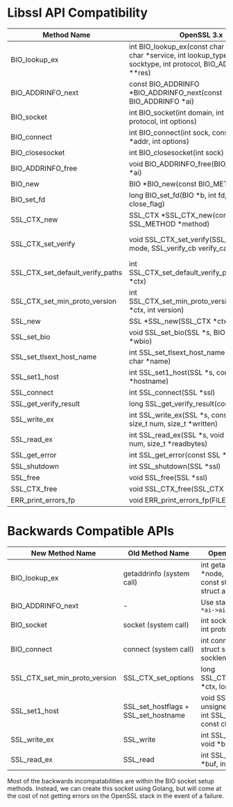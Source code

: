 # Libssl API Compatibility

| Method Name | OpenSSL 3.x | OpenSSL 1.1.1 | OpenSSL 1.1.0 | OpenSSL 1.0.x |
|-------------|-------------|---------------|---------------|---------------|
| BIO_lookup_ex | int BIO_lookup_ex(const char *host, const char *service, int lookup_type, int family, int socktype, int protocol, BIO_ADDRINFO **res) | **NOT AVAILABLE** | **NOT AVAILABLE** | **NOT AVAILABLE** |
| BIO_ADDRINFO_next | const BIO_ADDRINFO *BIO_ADDRINFO_next(const BIO_ADDRINFO *ai) | const BIO_ADDRINFO *BIO_ADDRINFO_next(const BIO_ADDRINFO *ai) | **NOT AVAILABLE** | **NOT AVAILABLE** |
| BIO_socket | int BIO_socket(int domain, int type, int protocol, int options) | int BIO_socket(int domain, int type, int protocol, int options) | **NOT AVAILABLE** | **NOT AVAILABLE** |
| BIO_connect | int BIO_connect(int sock, const BIO_ADDR *addr, int options) | int BIO_connect(int sock, const BIO_ADDR *addr, int options) | **NOT AVAILABLE** | **NOT AVAILABLE** |
| BIO_closesocket | int BIO_closesocket(int sock) | int BIO_closesocket(int sock) | int BIO_closesocket(int sock) | int BIO_closesocket(int sock) |
| BIO_ADDRINFO_free | void BIO_ADDRINFO_free(BIO_ADDRINFO *ai) | void BIO_ADDRINFO_free(BIO_ADDRINFO *ai) | **NOT AVAILABLE** | **NOT AVAILABLE** |
| BIO_new | BIO *BIO_new(const BIO_METHOD *type) | BIO *BIO_new(const BIO_METHOD *type) | BIO *BIO_new(const BIO_METHOD *type) | BIO *BIO_new(const BIO_METHOD *type) |
| BIO_set_fd | long BIO_set_fd(BIO *b, int fd, long close_flag) | long BIO_set_fd(BIO *b, int fd, long close_flag) | long BIO_set_fd(BIO *b, int fd, long close_flag) | long BIO_set_fd(BIO *b, int fd, long close_flag) |
| SSL_CTX_new | SSL_CTX *SSL_CTX_new(const SSL_METHOD *method) | SSL_CTX *SSL_CTX_new(const SSL_METHOD *method) | SSL_CTX *SSL_CTX_new(const SSL_METHOD *method) | SSL_CTX *SSL_CTX_new(const SSL_METHOD *meth) |
| SSL_CTX_set_verify | void SSL_CTX_set_verify(SSL_CTX *ctx, int mode, SSL_verify_cb verify_callback) | void SSL_CTX_set_verify(SSL_CTX *ctx, int mode, SSL_verify_cb verify_callback) | void SSL_CTX_set_verify(SSL_CTX *ctx, int mode, SSL_verify_cb verify_callback) | void SSL_CTX_set_verify(SSL_CTX *ctx, int mode, int (*callback)(int, X509_STORE_CTX *)) |
| SSL_CTX_set_default_verify_paths | int SSL_CTX_set_default_verify_paths(SSL_CTX *ctx) | int SSL_CTX_set_default_verify_paths(SSL_CTX *ctx) | int SSL_CTX_set_default_verify_paths(SSL_CTX *ctx) | int SSL_CTX_set_default_verify_paths(SSL_CTX *ctx) |
| SSL_CTX_set_min_proto_version | int SSL_CTX_set_min_proto_version(SSL_CTX *ctx, int version) | int SSL_CTX_set_min_proto_version(SSL_CTX *ctx, int version) | **NOT AVAILABLE** | **NOT AVAILABLE** |
| SSL_new | SSL *SSL_new(SSL_CTX *ctx) | SSL *SSL_new(SSL_CTX *ctx) | SSL *SSL_new(SSL_CTX *ctx) | SSL *SSL_new(SSL_CTX *ctx) |
| SSL_set_bio | void SSL_set_bio(SSL *s, BIO *rbio, BIO *wbio) | void SSL_set_bio(SSL *s, BIO *rbio, BIO *wbio) | void SSL_set_bio(SSL *s, BIO *rbio, BIO *wbio) | void SSL_set_bio(SSL *s, BIO *rbio, BIO *wbio) |
| SSL_set_tlsext_host_name | int SSL_set_tlsext_host_name(SSL *s, const char *name) | int SSL_set_tlsext_host_name(SSL *s, const char *name) | int SSL_set_tlsext_host_name(SSL *s, const char *name) | long SSL_set_tlsext_host_name(SSL *s, const char *name) |
| SSL_set1_host | int SSL_set1_host(SSL *s, const char *hostname) | int SSL_set1_host(SSL *s, const char *hostname) | **NOT AVAILABLE** | **NOT AVAILABLE** |
| SSL_connect | int SSL_connect(SSL *ssl) | int SSL_connect(SSL *ssl) | int SSL_connect(SSL *ssl) | int SSL_connect(SSL *ssl) |
| SSL_get_verify_result | long SSL_get_verify_result(const SSL *ssl) | long SSL_get_verify_result(const SSL *ssl) | long SSL_get_verify_result(const SSL *ssl) | long SSL_get_verify_result(const SSL *ssl) |
| SSL_write_ex | int SSL_write_ex(SSL *s, const void *buf, size_t num, size_t *written) | int SSL_write_ex(SSL *s, const void *buf, size_t num, size_t *written) | **NOT AVAILABLE** | **NOT AVAILABLE** |
| SSL_read_ex | int SSL_read_ex(SSL *s, void *buf, size_t num, size_t *readbytes) | int SSL_read_ex(SSL *s, void *buf, size_t num, size_t *readbytes) | **NOT AVAILABLE** | **NOT AVAILABLE** |
| SSL_get_error | int SSL_get_error(const SSL *s, int ret) | int SSL_get_error(const SSL *s, int ret) | int SSL_get_error(const SSL *s, int ret) | int SSL_get_error(const SSL *s, int ret) |
| SSL_shutdown | int SSL_shutdown(SSL *ssl) | int SSL_shutdown(SSL *ssl) | int SSL_shutdown(SSL *ssl) | int SSL_shutdown(SSL *ssl) |
| SSL_free | void SSL_free(SSL *ssl) | void SSL_free(SSL *ssl) | void SSL_free(SSL *ssl) | void SSL_free(SSL *ssl) |
| SSL_CTX_free | void SSL_CTX_free(SSL_CTX *ctx) | void SSL_CTX_free(SSL_CTX *ctx) | void SSL_CTX_free(SSL_CTX *ctx) | void SSL_CTX_free(SSL_CTX *ctx) |
| ERR_print_errors_fp | void ERR_print_errors_fp(FILE *fp) | void ERR_print_errors_fp(FILE *fp) | void ERR_print_errors_fp(FILE *fp) | void ERR_print_errors_fp(FILE *fp) |

# Backwards Compatible APIs
| New Method Name | Old Method Name | OpenSSL 1.1.0 and earlier | OpenSSL 1.0.x |
|-----------------|-----------------|---------------------------|---------------|
| BIO_lookup_ex | getaddrinfo (system call) | int getaddrinfo(const char *node, const char *service, const struct addrinfo *hints, struct addrinfo **res) | int getaddrinfo(const char *node, const char *service, const struct addrinfo *hints, struct addrinfo **res) |
| BIO_ADDRINFO_next | - | Use standard `struct addrinfo *ai->ai_next` | Use standard `struct addrinfo *ai->ai_next` |
| BIO_socket | socket (system call) | int socket(int domain, int type, int protocol) | int socket(int domain, int type, int protocol) |
| BIO_connect | connect (system call) | int connect(int sockfd, const struct sockaddr *addr, socklen_t addrlen) | int connect(int sockfd, const struct sockaddr *addr, socklen_t addrlen) |
| SSL_CTX_set_min_proto_version | SSL_CTX_set_options | long SSL_CTX_set_options(SSL_CTX *ctx, long options) | long SSL_CTX_set_options(SSL_CTX *ctx, long options) |
| SSL_set1_host | SSL_set_hostflags + SSL_set_hostname | void SSL_set_hostflags(SSL *s, unsigned int flags)<br>int SSL_set_hostname(SSL *s, const char *hostname) | **NOT AVAILABLE** (use X509_VERIFY_PARAM_set1_host) |
| SSL_write_ex | SSL_write | int SSL_write(SSL *ssl, const void *buf, int num) | int SSL_write(SSL *ssl, const void *buf, int num) |
| SSL_read_ex | SSL_read | int SSL_read(SSL *ssl, void *buf, int num) | int SSL_read(SSL *ssl, void *buf, int num) |


Most of the backwards incompatabilities are within the BIO socket setup methods. Instead, we can create this socket using Golang, but will come at the cost of not getting errors on the OpenSSL stack in the event of a failure.

